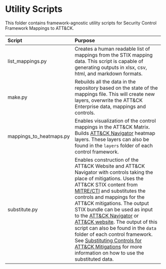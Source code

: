 # Utility Scripts

This folder contains framework-agnostic utility scripts for Security Control Framework Mappings to ATT&CK. 

| Script | Purpose |
|:-------|:--------|
| list_mappings.py | Creates a human readable list of mappings from the STIX mapping data. This script is capable of generating outputs in xlsx, csv, html, and markdown formats. |
| make.py | Rebuilds all the data in the repository based on the state of the mappings file. This will create new layers, overwrite the ATT&CK Enterprise data, mappings and controls. |
| mappings_to_heatmaps.py | Enables visualization of the control mappings in the ATT&CK Matrix. Builds [ATT&CK Navigator](https://github.com/mitre-attack/attack-navigator) heatmap layers. These layers can also be found in the `layers` folder of each control framework. |
| substitute.py | Enables construction of the ATT&CK Website and ATT&CK Navigator with controls taking the place of mitigations. Uses the ATT&CK STIX content from [MITRE/CTI](https://github.com/mitre/cti) and substitutes the controls and mappings for the ATT&CK mitigations. The output STIX bundle can be used as input to the [ATT&CK Navigator](https://github.com/mitre-attack/attack-navigator) or [ATT&CK website](https://github.com/mitre-attack/attack-website). The output of this script can also be found in the `data` folder of each control framework. See [Substituting Controls for ATT&CK Mitigations](/docs/visualizations.md#substituting-controls-for-attck-mitigations) for more information on how to use the substituted data. |
